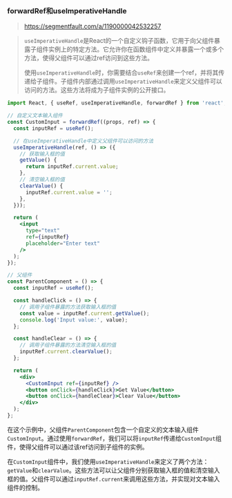 ### forwardRef和useImperativeHandle

>https://segmentfault.com/a/1190000042532257

>`useImperativeHandle`是React的一个自定义钩子函数，它用于向父组件暴露子组件实例上的特定方法。它允许你在函数组件中定义并暴露一个或多个方法，使得父组件可以通过ref访问到这些方法。
>
>使用`useImperativeHandle`时，你需要结合`useRef`来创建一个ref，并将其传递给子组件。子组件内部通过调用`useImperativeHandle`来定义父组件可以访问的方法。这些方法将成为子组件实例的公开接口。
>
>

````jsx
import React, { useRef, useImperativeHandle, forwardRef } from 'react';

// 自定义文本输入组件
const CustomInput = forwardRef((props, ref) => {
  const inputRef = useRef();

  // 在useImperativeHandle中定义父组件可以访问的方法
  useImperativeHandle(ref, () => ({
    // 获取输入框的值
    getValue() {
      return inputRef.current.value;
    },
    // 清空输入框的值
    clearValue() {
      inputRef.current.value = '';
    },
  }));

  return (
    <input
      type="text"
      ref={inputRef}
      placeholder="Enter text"
    />
  );
});

// 父组件
const ParentComponent = () => {
  const inputRef = useRef();

  const handleClick = () => {
    // 调用子组件暴露的方法获取输入框的值
    const value = inputRef.current.getValue();
    console.log('Input value:', value);
  };

  const handleClear = () => {
    // 调用子组件暴露的方法清空输入框的值
    inputRef.current.clearValue();
  };

  return (
    <div>
      <CustomInput ref={inputRef} />
      <button onClick={handleClick}>Get Value</button>
      <button onClick={handleClear}>Clear Value</button>
    </div>
  );
};

````

在这个示例中，父组件`ParentComponent`包含一个自定义的文本输入组件`CustomInput`。通过使用`forwardRef`，我们可以将`inputRef`传递给`CustomInput`组件，使得父组件可以通过该ref访问到子组件的实例。

在`CustomInput`组件中，我们使用`useImperativeHandle`来定义了两个方法：`getValue`和`clearValue`。这些方法可以让父组件分别获取输入框的值和清空输入框的值。父组件可以通过`inputRef.current`来调用这些方法，并实现对文本输入组件的控制。
